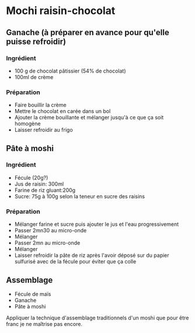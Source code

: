 # Mochi raisin-chocolat


## Ganache (à préparer en avance pour qu'elle puisse refroidir)

### Ingrédient
- 100 g de chocolat pâtissier (54% de chocolat) 
- 100ml de crème

### Préparation

- Faire bouillir la crème
- Mettre le chocolat en carée dans un bol
- Ajouter la crème bouillante et mélanger jusqu'à ce que ça soit homogène
- Laisser refroidir au frigo

## Pâte à moshi

### Ingrédient
- Fécule (20g?)
- Jus de raisin: 300ml
- Farine de riz gluant:200g
- Sucre: 75g à 100g selon la teneur en sucre des raisins

### Préparation

- Mélanger farine et sucre puis ajouter le jus et l'eau progressivement
- Passer 2mn30 au micro-onde
- Mélanger
- Passer 2mn au micro-onde
- Mélanger
- Laisser refroidir la pâte de riz après l'avoir déposé sur du papier sulfurisé avec de la fécule pour éviter que ça colle


## Assemblage

- Fécule de maïs
- Ganache
- Pâte à moshi

Appliquer la technique d'assemblage traditionnels d'un moshi que pour être franc je ne maîtrise pas encore.
